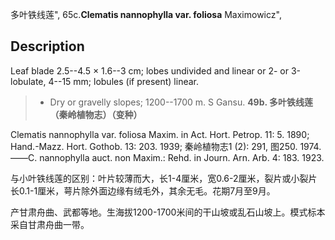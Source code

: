 多叶铁线莲",
65c.**Clematis nannophylla var. foliosa** Maximowicz",

## Description
Leaf blade 2.5--4.5 × 1.6--3 cm; lobes undivided and linear or 2- or 3-lobulate, 4--15 mm; lobules (if present) linear.

> * Dry or gravelly slopes; 1200--1700 m. S Gansu.
**49b. 多叶铁线莲（秦岭植物志）（变种）**

Clematis nannophylla var. foliosa Maxim. in Act. Hort. Petrop. 11: 5. 1890; Hand.-Mazz. Hort. Gothob. 13: 203. 1939; 秦岭植物志1 (2): 291, 图250. 1974.——C. nannophylla auct. non Maxim.: Rehd. in Journ. Arn. Arb. 4: 183. 1923.

与小叶铁线莲的区别：叶片较薄而大，长1-4厘米，宽0.6-2厘米，裂片或小裂片长0.1-1厘米，萼片除外面边缘有绒毛外，其余无毛。花期7月至9月。

产甘肃舟曲、武都等地。生海拔1200-1700米间的干山坡或乱石山坡上。模式标本采自甘肃舟曲一带。
